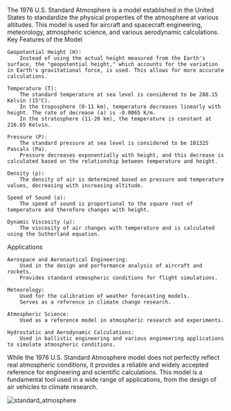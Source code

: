 The 1976 U.S. Standard Atmosphere is a model established in the United States to standardize the physical properties of the atmosphere at various altitudes. This model is used for aircraft and spacecraft engineering, meteorology, atmospheric science, and various aerodynamic calculations.
Key Features of the Model

    Geopotential Height (H):
        Instead of using the actual height measured from the Earth's surface, the "geopotential height," which accounts for the variation in Earth's gravitational force, is used. This allows for more accurate calculations.

    Temperature (T):
        The standard temperature at sea level is considered to be 288.15 Kelvin (15°C).
        In the troposphere (0-11 km), temperature decreases linearly with height. The rate of decrease (a) is -0.0065 K/m.
        In the stratosphere (11-20 km), the temperature is constant at 216.65 Kelvin.

    Pressure (P):
        The standard pressure at sea level is considered to be 101325 Pascals (Pa).
        Pressure decreases exponentially with height, and this decrease is calculated based on the relationship between temperature and height.

    Density (ρ):
        The density of air is determined based on pressure and temperature values, decreasing with increasing altitude.

    Speed of Sound (a):
        The speed of sound is proportional to the square root of temperature and therefore changes with height.

    Dynamic Viscosity (μ):
        The viscosity of air changes with temperature and is calculated using the Sutherland equation.

Applications

    Aerospace and Aeronautical Engineering:
        Used in the design and performance analysis of aircraft and rockets.
        Provides standard atmospheric conditions for flight simulations.

    Meteorology:
        Used for the calibration of weather forecasting models.
        Serves as a reference in climate change research.

    Atmospheric Science:
        Used as a reference model in atmospheric research and experiments.

    Hydrostatic and Aerodynamic Calculations:
        Used in ballistic engineering and various engineering applications to simulate atmospheric conditions.

While the 1976 U.S. Standard Atmosphere model does not perfectly reflect real atmospheric conditions, it provides a reliable and widely accepted reference for engineering and scientific calculations. This model is a fundamental tool used in a wide range of applications, from the design of air vehicles to climate research.


![standard_atmosphere](https://github.com/user-attachments/assets/19eeaba0-5caf-428d-93ef-c309c4e20852)
